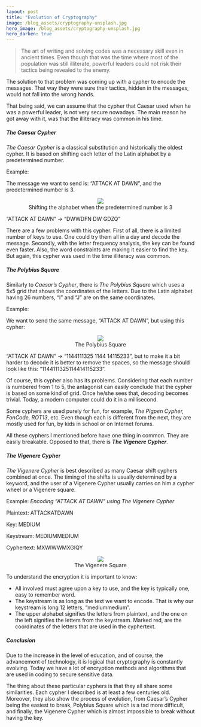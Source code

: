 ```yaml
---
layout: post
title: "Evolution of Cryptography"
image: /blog_assets/cryptography-unsplash.jpg
hero_image: /blog_assets/cryptography-unsplash.jpg
hero_darken: true
---
```


>The art of writing and solving codes was a necessary skill even in ancient times. Even though that was the time where 
most of the population was still illiterate, powerful leaders could not risk their tactics being revealed to the enemy.

The solution to that problem was coming up with a cypher to encode the messages. That way they were sure their tactics, 
hidden in the messages, would not fall into the wrong hands.

That being said, we can assume that the cypher that Caesar used when he was a powerful leader, is not very secure 
nowadays. The main reason he got away with it, was that the illiteracy was common in his time.

##### The Caesar Cypher

*The Caesar Cypher* is a classical substitution and historically the oldest cypher. It is based on shifting each letter 
of the Latin alphabet by a predetermined number.

Example:

The message we want to send is: “ATTACK AT DAWN”, and the predetermined number is 3.

<figure align="center">
    <img src="/blog_assets/shifted-alphabet-3.png">
    <figcaption align="center">Shifting the alphabet when the predetermined number is 3</figcaption>
</figure>

“ATTACK AT DAWN” → “DWWDFN DW GDZQ”

There are a few problems with this cypher. First of all, there is a limited number of keys to use. One could try them 
all in a day and decode the message. Secondly, with the letter frequency analysis, the key can be found even faster. 
Also, the word constraints are making it easier to find the key. But again, this cypher was used in the time illiteracy 
was common.

##### The Polybius Square

Similarly to *Caesar’s Cypher*, there is *The Polybius Square* which uses a 5x5 grid that shows the coordinates of the 
letters. Due to the Latin alphabet having 26 numbers, “I” and “J” are on the same coordinates.

Example:

We want to send the same message, “ATTACK AT DAWN”, but using this cypher:

<figure align="center">
    <img src="/blog_assets/polybius-square.png">
    <figcaption align="center">The Polybius Square</figcaption>
</figure>

“ATTACK AT DAWN” → “1144111325 1144 14115233”, but to make it a bit harder to decode it is better to remove the spaces, 
so the message should look like this: “1144111325114414115233”.

Of course, this cypher also has its problems. Considering that each number is numbered from 1 to 5, the antagonist can 
easily conclude that the cypher is based on some kind of grid. Once he/she sees that, decoding becomes trivial. Today, 
a modern computer could do it in a millisecond.

Some cyphers are used purely for fun, for example, *The Pigpen Cypher, FonCode, ROT13*, etc. Even though each is 
different from the next, they are mostly used for fun, by kids in school or on Internet forums.

All these cyphers I mentioned before have one thing in common. They are easily breakable. Opposed to that, there is 
***The Vigenere Cypher***.

##### The Vigenere Cypher

*The Vigenere Cypher* is best described as many Caesar shift cyphers combined at once. The timing of the shifts is 
usually determined by a keyword, and the user of a Vigenere Cypher usually carries on him a cypher wheel or a Vigenere square.

Example: *Encoding “ATTACK AT DAWN” using The Vigenere Cypher*

Plaintext: ATTACKATDAWN

Key: MEDIUM

Keystream: MEDIUMMEDIUM

Cyphertext: MXWIWWMXGIQY

<figure align="center">
    <img src="/blog_assets/vigenere-square.png">
    <figcaption align="center">The Vigenere Square</figcaption>
</figure>

To understand the encryption it is important to know:

- All involved must agree upon a key to use, and the key is typically one, easy to remember word.
- The keystream is as long as the text we want to encode. That is why our keystream is long 12 letters, “mediummedium”.
- The upper alphabet signifies the letters from plaintext, and the one on the left signifies the letters from the 
keystream. Marked red, are the coordinates of the letters that are used in the cyphertext.

##### Conclusion

Due to the increase in the level of education, and of course, the advancement of technology, it is logical that 
cryptography is constantly evolving. Today we have a lot of encryption methods and algorithms that are used in coding 
to secure sensitive data.

The thing about these particular cyphers is that they all share some similarities. Each cypher I described is at least 
a few centuries old. Moreover, they also show the process of evolution, from Caesar’s Cypher being the easiest to break,
Polybius Square which is a tad more difficult, and finally, the Vigenere Cypher which is almost impossible to break 
without having the key.